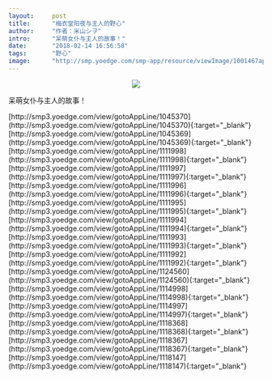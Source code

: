 ```yaml
---
layout:     post
title:      "梅衣堂阳夜与主人的野心"
author:     "作者：米山シヲ"
intro:      "呆萌女仆与主人的故事！"
date:       "2018-02-14 16:56:58"
tags:       "野心"
image:      "http://smp.yoedge.com/smp-app/resource/viewImage/1001467appline.png"
---
```

<div style="text-align: center">
<p><img src="http://smp.yoedge.com/smp-app/resource/viewImage/1001467appline.png"/></p>
</div>
<p class="post-meta">
<span>呆萌女仆与主人的故事！</span>
</p>
[http://smp3.yoedge.com/view/gotoAppLine/1045370](http://smp3.yoedge.com/view/gotoAppLine/1045370){:target="_blank"}
[http://smp3.yoedge.com/view/gotoAppLine/1045369](http://smp3.yoedge.com/view/gotoAppLine/1045369){:target="_blank"}
[http://smp3.yoedge.com/view/gotoAppLine/1111998](http://smp3.yoedge.com/view/gotoAppLine/1111998){:target="_blank"}
[http://smp3.yoedge.com/view/gotoAppLine/1111997](http://smp3.yoedge.com/view/gotoAppLine/1111997){:target="_blank"}
[http://smp3.yoedge.com/view/gotoAppLine/1111996](http://smp3.yoedge.com/view/gotoAppLine/1111996){:target="_blank"}
[http://smp3.yoedge.com/view/gotoAppLine/1111995](http://smp3.yoedge.com/view/gotoAppLine/1111995){:target="_blank"}
[http://smp3.yoedge.com/view/gotoAppLine/1111994](http://smp3.yoedge.com/view/gotoAppLine/1111994){:target="_blank"}
[http://smp3.yoedge.com/view/gotoAppLine/1111993](http://smp3.yoedge.com/view/gotoAppLine/1111993){:target="_blank"}
[http://smp3.yoedge.com/view/gotoAppLine/1111992](http://smp3.yoedge.com/view/gotoAppLine/1111992){:target="_blank"}
[http://smp3.yoedge.com/view/gotoAppLine/1124560](http://smp3.yoedge.com/view/gotoAppLine/1124560){:target="_blank"}
[http://smp3.yoedge.com/view/gotoAppLine/1114998](http://smp3.yoedge.com/view/gotoAppLine/1114998){:target="_blank"}
[http://smp3.yoedge.com/view/gotoAppLine/1114997](http://smp3.yoedge.com/view/gotoAppLine/1114997){:target="_blank"}
[http://smp3.yoedge.com/view/gotoAppLine/1118368](http://smp3.yoedge.com/view/gotoAppLine/1118368){:target="_blank"}
[http://smp3.yoedge.com/view/gotoAppLine/1118367](http://smp3.yoedge.com/view/gotoAppLine/1118367){:target="_blank"}
[http://smp3.yoedge.com/view/gotoAppLine/1118147](http://smp3.yoedge.com/view/gotoAppLine/1118147){:target="_blank"}


